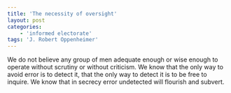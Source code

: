 ```yaml
---
title: 'The necessity of oversight'
layout: post
categories:
    - 'informed electorate'
tags: 'J. Robert Oppenheimer'
---
```


We do not believe any group of men adequate enough or wise enough to operate without scrutiny or without criticism. We know that the only way to avoid error is to detect it, that the only way to detect it is to be free to inquire. We know that in secrecy error undetected will flourish and subvert.